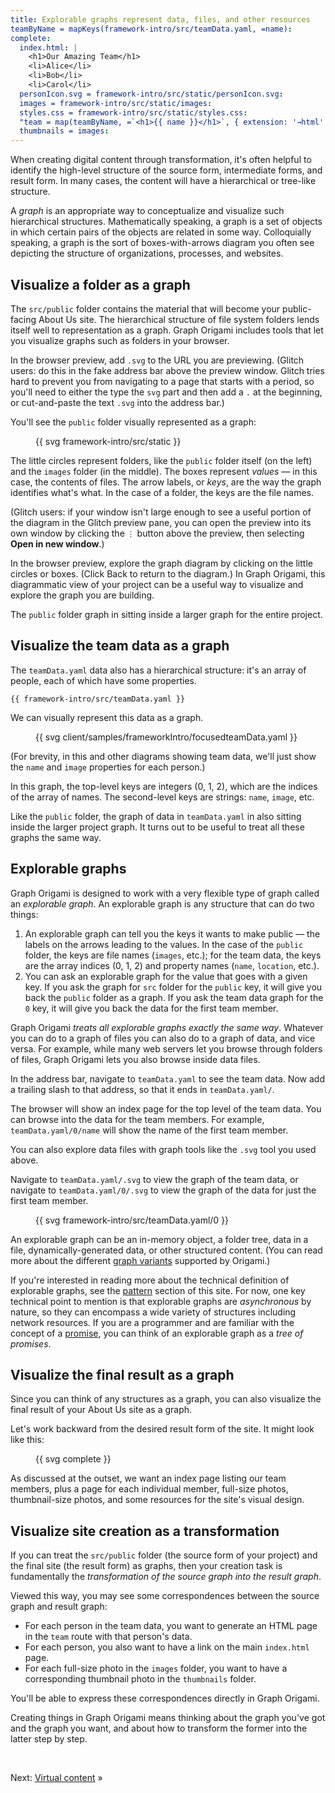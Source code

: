 ```yaml
---
title: Explorable graphs represent data, files, and other resources
teamByName = mapKeys(framework-intro/src/teamData.yaml, =name):
complete:
  index.html: |
    <h1>Our Amazing Team</h1>
    <li>Alice</li>
    <li>Bob</li>
    <li>Carol</li>
  personIcon.svg = framework-intro/src/static/personIcon.svg:
  images = framework-intro/src/static/images:
  styles.css = framework-intro/src/static/styles.css:
  "team = map(teamByName, =`<h1>{{ name }}</h1>`, { extension: '→html' })":
  thumbnails = images:
---
```


When creating digital content through transformation, it's often helpful to identify the high-level structure of the source form, intermediate forms, and result form. In many cases, the content will have a hierarchical or tree-like structure.

A _graph_ is an appropriate way to conceptualize and visualize such hierarchical structures. Mathematically speaking, a graph is a set of objects in which certain pairs of the objects are related in some way. Colloquially speaking, a graph is the sort of boxes-with-arrows diagram you often see depicting the structure of organizations, processes, and websites.

## Visualize a folder as a graph

The `src/public` folder contains the material that will become your public-facing About Us site. The hierarchical structure of file system folders lends itself well to representation as a graph. Graph Origami includes tools that let you visualize graphs such as folders in your browser.

<span class="tutorialStep"></span> In the browser preview, add `.svg` to the URL you are previewing. (Glitch users: do this in the fake address bar above the preview window. Glitch tries hard to prevent you from navigating to a page that starts with a period, so you'll need to either the type the `svg` part and then add a `.` at the beginning, or cut-and-paste the text `.svg` into the address bar.)

You'll see the `public` folder visually represented as a graph:

<figure>
{{ svg framework-intro/src/static }}
</figure>

The little circles represent folders, like the `public` folder itself (on the left) and the `images` folder (in the middle). The boxes represent _values_ — in this case, the contents of files. The arrow labels, or _keys_, are the way the graph identifies what's what. In the case of a folder, the keys are the file names.

(Glitch users: if your window isn't large enough to see a useful portion of the diagram in the Glitch preview pane, you can open the preview into its own window by clicking the `⋮` button above the preview, then selecting **Open in new window**.)

<span class="tutorialStep"></span> In the browser preview, explore the graph diagram by clicking on the little circles or boxes. (Click Back to return to the diagram.) In Graph Origami, this diagrammatic view of your project can be a useful way to visualize and explore the graph you are building.

The `public` folder graph in sitting inside a larger graph for the entire project.

## Visualize the team data as a graph

The `teamData.yaml` data also has a hierarchical structure: it's an array of people, each of which have some properties.

```\yaml
{{ framework-intro/src/teamData.yaml }}
```

We can visually represent this data as a graph.

<figure class="constrain">
{{ svg client/samples/frameworkIntro/focusedteamData.yaml }}
</figure>

(For brevity, in this and other diagrams showing team data, we'll just show the `name` and `image` properties for each person.)

In this graph, the top-level keys are integers (0, 1, 2), which are the indices of the array of names. The second-level keys are strings: `name`, `image`, etc.

Like the `public` folder, the graph of data in `teamData.yaml` in also sitting inside the larger project graph. It turns out to be useful to treat all these graphs the same way.

## Explorable graphs

Graph Origami is designed to work with a very flexible type of graph called an _explorable graph_. An explorable graph is any structure that can do two things:

1. An explorable graph can tell you the keys it wants to make public — the labels on the arrows leading to the values. In the case of the `public` folder, the keys are file names (`images`, etc.); for the team data, the keys are the array indices (0, 1, 2) and property names (`name`, `location`, etc.).
1. You can ask an explorable graph for the value that goes with a given key. If you ask the graph for `src` folder for the `public` key, it will give you back the `public` folder as a graph. If you ask the team data graph for the `0` key, it will give you back the data for the first team member.

Graph Origami _treats all explorable graphs exactly the same way_. Whatever you can do to a graph of files you can also do to a graph of data, and vice versa. For example, while many web servers let you browse through folders of files, Graph Origami lets you also browse inside data files.

<span class="tutorialStep"></span> In the address bar, navigate to `teamData.yaml` to see the team data. Now add a trailing slash to that address, so that it ends in `teamData.yaml/`.

The browser will show an index page for the top level of the team data. You can browse into the data for the team members. For example, `teamData.yaml/0/name` will show the name of the first team member.

You can also explore data files with graph tools like the `.svg` tool you used above.

<span class="tutorialStep"></span> Navigate to `teamData.yaml/.svg` to view the graph of the team data, or navigate to `teamData.yaml/0/.svg` to view the graph of the data for just the first team member.

<figure>
{{ svg framework-intro/src/teamData.yaml/0 }}
</figure>

An explorable graph can be an in-memory object, a folder tree, data in a file, dynamically-generated data, or other structured content. (You can read more about the different [graph variants](/core/variants.html) supported by Origami.)

If you're interested in reading more about the technical definition of explorable graphs, see the [pattern](/pattern) section of this site. For now, one key technical point to mention is that explorable graphs are _asynchronous_ by nature, so they can encompass a wide variety of structures including network resources. If you are a programmer and are familiar with the concept of a [promise](https://en.wikipedia.org/wiki/Futures_and_promises), you can think of an explorable graph as a _tree of promises_.

## Visualize the final result as a graph

Since you can think of any structures as a graph, you can also visualize the final result of your About Us site as a graph.

Let's work backward from the desired result form of the site. It might look like this:

<figure>
{{ svg complete }}
</figure>

As discussed at the outset, we want an index page listing our team members, plus a page for each individual member, full-size photos, thumbnail-size photos, and some resources for the site's visual design.

## Visualize site creation as a transformation

If you can treat the `src/public` folder (the source form of your project) and the final site (the result form) as graphs, then your creation task is fundamentally the _transformation of the source graph into the result graph_.

Viewed this way, you may see some correspondences between the source graph and result graph:

- For each person in the team data, you want to generate an HTML page in the `team` route with that person's data.
- For each person, you also want to have a link on the main `index.html` page.
- For each full-size photo in the `images` folder, you want to have a corresponding thumbnail photo in the `thumbnails` folder.

You'll be able to express these correspondences directly in Graph Origami.

Creating things in Graph Origami means thinking about the graph you've got and the graph you want, and about how to transform the former into the latter step by step.

&nbsp;

Next: [Virtual content](intro3.html) »
